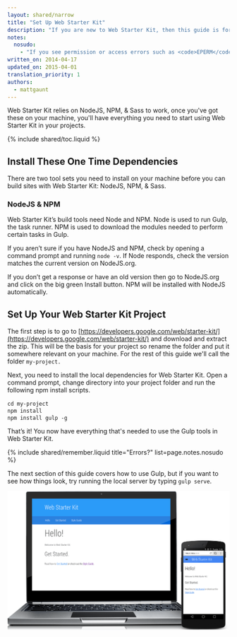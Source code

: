 ```yaml
---
layout: shared/narrow
title: "Set Up Web Starter Kit"
description: "If you are new to Web Starter Kit, then this guide is for you. It steps through how to get up and running with Web Starter Kit as quickly as possible."
notes:
  nosudo: 
    - "If you see permission or access errors such as <code>EPERM</code> or <code>EACCESS</code>, do not use <code>sudo</code> as a work-around. Consult <a href='https://github.com/sindresorhus/guides/blob/master/npm-global-without-sudo.md'>this page</a> for a more robust solution."
written_on: 2014-04-17
updated_on: 2015-04-01
translation_priority: 1
authors:
  - mattgaunt
---
```


<p class="intro">
  Web Starter Kit relies on NodeJS, NPM, & Sass to work, once you've got these 
  on your machine, you'll have everything you need to start using Web Starter 
  Kit in your projects.
</p>

{% include shared/toc.liquid %}

## Install These One Time Dependencies

There are two tool sets you need to install on your machine before you can build
sites with Web Starter Kit: NodeJS, NPM, & Sass.

### NodeJS & NPM

Web Starter Kit’s build tools need Node and NPM. Node is used to run Gulp, the
task runner. NPM is used to download the modules needed to perform certain tasks
in Gulp.

If you aren’t sure if you have NodeJS and NPM, check by opening a command prompt and
running `node -v`. If Node responds, check the version matches the current version
on NodeJS.org.

If you don’t get a response or have an old version then go to NodeJS.org and
click on the big green Install button. NPM will be installed with NodeJS
automatically.

## Set Up Your Web Starter Kit Project

The first step is to go to [https://developers.google.com/web/starter-kit/](https://developers.google.com/web/starter-kit/)
and download and extract the zip. This will be the basis for your project so rename the folder and put it somewhere relevant on your machine. For the rest of this guide we'll call the folder `my-project.`

Next, you need to install the local dependencies for Web Starter Kit. Open a
command prompt, change directory into your project folder and run the following npm
install scripts.

    cd my-project
    npm install
    npm install gulp -g

That’s it! You now have everything that's needed to use the Gulp tools in Web Starter
Kit.

{% include shared/remember.liquid title="Errors?" list=page.notes.nosudo %}

The next section of this guide covers how to use Gulp, but if you want to see
how things look, try running the local server by typing `gulp serve`.

<img src="images/wsk-on-pixel-n5.png">

